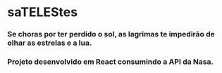 # saTELEStes

### Se choras por ter perdido o sol, as lagrimas te impedirão de olhar as estrelas e a lua.

### Projeto desenvolvido em React consumindo a API da Nasa.
